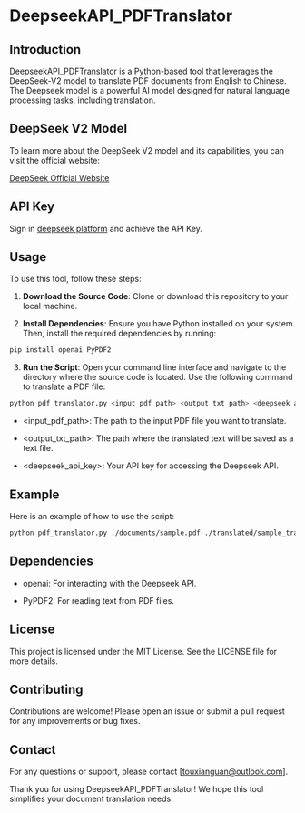 # DeepseekAPI_PDFTranslator

## Introduction
DeepseekAPI_PDFTranslator is a Python-based tool that leverages the DeepSeek-V2 model to translate PDF documents from English to Chinese. The Deepseek model is a powerful AI model designed for natural language processing tasks, including translation.  

## DeepSeek V2 Model
To learn more about the DeepSeek V2 model and its capabilities, you can visit the official website:

[DeepSeek Official Website](https://www.deepseek.com)  

## API Key
Sign in [deepseek platform](https://platform.deepseek.com/) and achieve the API Key.


## Usage
To use this tool, follow these steps:

1. **Download the Source Code**: Clone or download this repository to your local machine.

2. **Install Dependencies**: Ensure you have Python installed on your system. Then, install the required dependencies by running:  
```sh
pip install openai PyPDF2
```

3. **Run the Script**: Open your command line interface and navigate to the directory where the source code is located. Use the following command to translate a PDF file:  
```sh
python pdf_translator.py <input_pdf_path> <output_txt_path> <deepseek_api_key>
```
- <input_pdf_path>: The path to the input PDF file you want to translate.

- <output_txt_path>: The path where the translated text will be saved as a text file.

- <deepseek_api_key>: Your API key for accessing the Deepseek API.

## Example
Here is an example of how to use the script:

```sh
python pdf_translator.py ./documents/sample.pdf ./translated/sample_translated.txt YOUR_API_KEY
```

## Dependencies
- openai: For interacting with the Deepseek API.

- PyPDF2: For reading text from PDF files.

## License
This project is licensed under the MIT License. See the LICENSE file for more details.

## Contributing
Contributions are welcome! Please open an issue or submit a pull request for any improvements or bug fixes.

## Contact
For any questions or support, please contact [touxianguan@outlook.com].

Thank you for using DeepseekAPI_PDFTranslator! We hope this tool simplifies your document translation needs.

